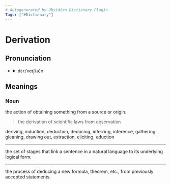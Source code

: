 ```yaml
---
# Autogenerated by Obsidian Dictionary Plugin
Tags: ["#Dictionary"]
---
```


# Derivation

## Pronunciation

- <details><summary>dɛrɪˈveɪʃ(ə)n</summary><audio controls><source src="//ssl.gstatic.com/dictionary/static/sounds/20200429/derivation--_gb_1.mp3"></audio></details>

## Meanings

### Noun

the action of obtaining something from a source or origin.

> the derivation of scientific laws from observation

deriving, induction, deduction, deducing, inferring, inference, gathering, gleaning, drawing out, extraction, eliciting, eduction

---

the set of stages that link a sentence in a natural language to its underlying logical form.

---

the process of deducing a new formula, theorem, etc., from previously accepted statements.


